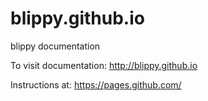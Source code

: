 # blippy.github.io
blippy documentation

To visit documentation:
http://blippy.github.io

Instructions at: https://pages.github.com/

